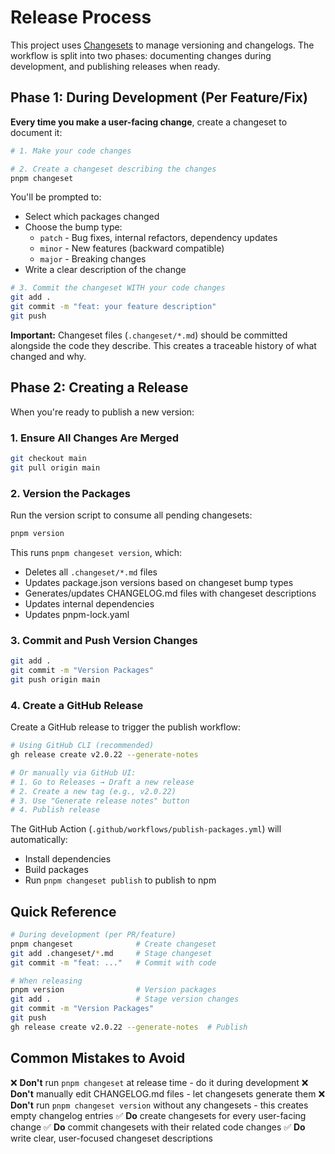 # Release Process

This project uses [Changesets](https://github.com/changesets/changesets) to manage versioning and changelogs. The workflow is split into two phases: documenting changes during development, and publishing releases when ready.

## Phase 1: During Development (Per Feature/Fix)

**Every time you make a user-facing change**, create a changeset to document it:

```bash
# 1. Make your code changes

# 2. Create a changeset describing the changes
pnpm changeset
```

You'll be prompted to:
- Select which packages changed
- Choose the bump type:
  - `patch` - Bug fixes, internal refactors, dependency updates
  - `minor` - New features (backward compatible)
  - `major` - Breaking changes
- Write a clear description of the change

```bash
# 3. Commit the changeset WITH your code changes
git add .
git commit -m "feat: your feature description"
git push
```

**Important:** Changeset files (`.changeset/*.md`) should be committed alongside the code they describe. This creates a traceable history of what changed and why.

## Phase 2: Creating a Release

When you're ready to publish a new version:

### 1. Ensure All Changes Are Merged

```bash
git checkout main
git pull origin main
```

### 2. Version the Packages

Run the version script to consume all pending changesets:

```bash
pnpm version
```

This runs `pnpm changeset version`, which:
- Deletes all `.changeset/*.md` files
- Updates package.json versions based on changeset bump types
- Generates/updates CHANGELOG.md files with changeset descriptions
- Updates internal dependencies
- Updates pnpm-lock.yaml

### 3. Commit and Push Version Changes

```bash
git add .
git commit -m "Version Packages"
git push origin main
```

### 4. Create a GitHub Release

Create a GitHub release to trigger the publish workflow:

```bash
# Using GitHub CLI (recommended)
gh release create v2.0.22 --generate-notes

# Or manually via GitHub UI:
# 1. Go to Releases → Draft a new release
# 2. Create a new tag (e.g., v2.0.22)
# 3. Use "Generate release notes" button
# 4. Publish release
```

The GitHub Action (`.github/workflows/publish-packages.yml`) will automatically:
- Install dependencies
- Build packages
- Run `pnpm changeset publish` to publish to npm

## Quick Reference

```bash
# During development (per PR/feature)
pnpm changeset              # Create changeset
git add .changeset/*.md     # Stage changeset
git commit -m "feat: ..."   # Commit with code

# When releasing
pnpm version                # Version packages
git add .                   # Stage version changes
git commit -m "Version Packages"
git push
gh release create v2.0.22 --generate-notes  # Publish
```

## Common Mistakes to Avoid

❌ **Don't** run `pnpm changeset` at release time - do it during development
❌ **Don't** manually edit CHANGELOG.md files - let changesets generate them
❌ **Don't** run `pnpm changeset version` without any changesets - this creates empty changelog entries
✅ **Do** create changesets for every user-facing change
✅ **Do** commit changesets with their related code changes
✅ **Do** write clear, user-focused changeset descriptions
